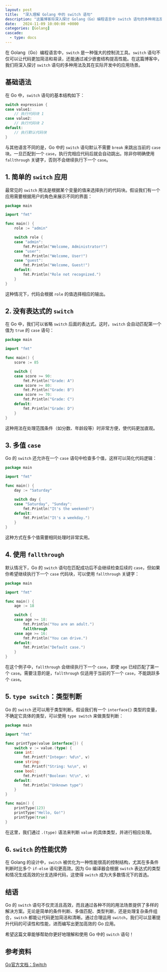 ```yaml
---
layout: post
title:  "深入理解 Golang 中的 switch 语句"
description: "这篇博客将深入探讨 Golang（Go）编程语言中 switch 语句的多种用法及其在实际开发中的应用场景，并给出了详细代码，希望能帮助你更好地理解和使用 Go 中的 switch 语句！"
date:   2024-11-09 10:00:00 +0000
categories: [Golang]
cascade:
  - type: docs
---
```



在 Golang（Go）编程语言中，`switch` 是一种强大的控制流工具。`switch` 语句不仅可以让代码更加简洁和易读，还能通过减少嵌套结构提高性能。在这篇博客中，我们将深入探讨 `switch` 语句的多种用法及其在实际开发中的应用场景。

## 基础语法

在 Go 中，`switch` 语句的基本结构如下：

```go
switch expression {
case value1:
    // 执行代码块 1
case value2:
    // 执行代码块 2
default:
    // 执行默认代码块
}
```

与其他语言不同的是，Go 中的 `switch` 语句默认不需要 `break` 来跳出当前的 `case` 块。一旦匹配到一个 `case`，执行完相应代码后就会自动跳出。除非你明确使用 `fallthrough` 关键字，否则不会继续执行下一个 `case`。

## 1. 简单的 `switch` 应用

最常见的 `switch` 用法是根据某个变量的值来选择执行的代码块。假设我们有一个应用需要根据用户的角色来展示不同的界面：

```go
package main

import "fmt"

func main() {
    role := "admin"

    switch role {
    case "admin":
        fmt.Println("Welcome, Administrator!")
    case "user":
        fmt.Println("Welcome, User!")
    case "guest":
        fmt.Println("Welcome, Guest!")
    default:
        fmt.Println("Role not recognized.")
    }
}
```

这种情况下，代码会根据 `role` 的值选择相应的输出。

## 2. 没有表达式的 `switch`

在 Go 中，我们可以省略 `switch` 后面的表达式。这时，`switch` 会自动匹配第一个值为 `true` 的 `case` 语句：

```go
package main

import "fmt"

func main() {
    score := 85

    switch {
    case score >= 90:
        fmt.Println("Grade: A")
    case score >= 80:
        fmt.Println("Grade: B")
    case score >= 70:
        fmt.Println("Grade: C")
    default:
        fmt.Println("Grade: D")
    }
}
```

这种用法在处理范围条件（如分数、年龄段等）时非常方便，使代码更加直观。

## 3. 多值 `case`

Go 的 `switch` 还允许在一个 `case` 语句中检查多个值，这样可以简化代码逻辑：

```go
package main

import "fmt"

func main() {
    day := "Saturday"

    switch day {
    case "Saturday", "Sunday":
        fmt.Println("It's the weekend!")
    default:
        fmt.Println("It's a weekday.")
    }
}
```

这种方式在多个值需要相同处理时非常实用。

## 4. 使用 `fallthrough`

默认情况下，Go 的 `switch` 语句在匹配成功后不会继续检查后续的 `case`，但如果你希望继续执行下一个 `case` 代码块，可以使用 `fallthrough` 关键字：

```go
package main

import "fmt"

func main() {
    age := 18

    switch {
    case age >= 18:
        fmt.Println("You are an adult.")
        fallthrough
    case age >= 16:
        fmt.Println("You can drive.")
    default:
        fmt.Println("Default case.")
    }
}
```

在这个例子中，`fallthrough` 会继续执行下一个 `case`，即使 `age` 已经匹配了第一个 `case`。需要注意的是，`fallthrough` 仅适用于当前的下一个 `case`，不能跳跃多个 `case`。

## 5. `type switch`：类型判断

Go 的 `switch` 还可以用于类型判断。假设我们有一个 `interface{}` 类型的变量，不确定它具体的类型，可以使用 `type switch` 来做类型判断：

```go
package main

import "fmt"

func printType(value interface{}) {
    switch v := value.(type) {
    case int:
        fmt.Printf("Integer: %d\n", v)
    case string:
        fmt.Printf("String: %s\n", v)
    case bool:
        fmt.Printf("Boolean: %t\n", v)
    default:
        fmt.Println("Unknown type")
    }
}

func main() {
    printType(123)
    printType("Hello, Go!")
    printType(true)
}
```

在这里，我们通过 `.(type)` 语法来判断 `value` 的具体类型，并进行相应处理。

## 6. `switch` 的性能优势

在 Golang 的设计中，`switch` 被优化为一种性能很高的控制结构，尤其在多条件判断时比多个 `if-else` 语句更高效。因为 Go 编译器会根据 `switch` 表达式的类型和情况生成高效的分支选择代码，这使得 `switch` 成为大多数情况下的首选。

## 结语

Go 的 `switch` 语句不仅灵活且高效，而且通过各种不同的用法场景提供了多样的解决方案。无论是简单的条件判断、多值匹配、类型判断，还是处理复杂条件组合，`switch` 都能让代码更加简洁和清晰。通过合理运用 `switch`，我们可以显著提升代码的可读性和性能，进而编写出更加高效的 Go 应用。

希望这篇文章能够帮助你更好地理解和使用 Go 中的 `switch` 语句！

## 参考资料
[Go官方文档：Switch](https://golang.org/ref/spec#Switch_statements)